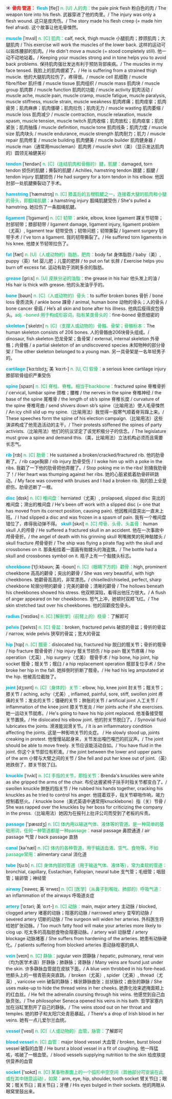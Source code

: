 ☀ <font color="red">**骨肉 管道：**</font>
<font color="sky blue">**flesh**</font> [fleʃ] 
<font color="#00b050">n. [U] 人的肉：</font>the pale pink flesh 粉白色的肉 / The weapon tore into his flesh. 武器穿进了他的肉里。/ The injury was only a flesh wound. 这只是皮肉伤。/ The story made his flesh creep (= made him feel afraid). 这个故事让他毛骨悚然。
                      
<font color="sky blue">**muscle**</font> [ˈmʌsl]
<font color="#00b050">n. [C] 肌肉：</font>calf, neck, thigh muscle 小腿肌肉；脖颈肌肉；大腿肌肉 / This exercise will work the muscles of the lower back. 这样的运动可以锻炼腰部的肌肉。/ He didn't move a muscle (= stood completely still). 他一动不动地站着。/ Keeping your muscles strong and in tone helps you to avoid back problems. 保持肌肉强壮发达有利于预防背部疾病。/ The muscles in my face tensed. 我脸上的肌肉绷紧了。/ He is suffering from a strained thigh muscle. 他的大腿肌肉拉伤了，疼得很。/ muscle cell 肌细胞 / muscle fibre/fiber 肌纤维 / muscle tissue 肌肉组织 / muscle mass 肌肉块 / muscle group 肌肉群 / muscle function 肌肉的功能 / muscle activity 肌肉活动 / muscle ache, muscle pain, muscle cramp, muscle fatigue, muscle paralysis, muscle stiffness, muscle strain, muscle weakness 肌肉疼痛；肌肉痉挛；肌肉疲劳；肌肉麻痹；肌肉僵硬；肌肉拉伤；肌肉无力 / muscle wasting 肌肉萎缩 / muscle loss 肌肉减少 / muscle contraction, muscle relaxation, muscle spasm, muscle tension, muscle twitch 肌肉收缩；肌肉放松；肌肉痉挛；肌肉紧张；肌肉抽搐 / muscle definition, muscle tone 肌肉线条；肌肉力度 / muscle size 肌肉块头 / muscle endurance, muscle strength 肌肉耐力；肌力 / muscle repair 肌肉修复 / muscle building 肌肉健美 / muscle builder 肌肉健身器 / muscle man（通常用muscleman）肌肉男 / muscle shirt（美）（显示发达肌肉的）圆领无袖健美衫
           
<font color="sky blue">**tendon**</font> [ˈtendən]
<font color="#00b050">n. [C]（连结肌肉和骨骼的）腱，肌腱：</font>damaged, torn tendon 损伤的肌腱；撕裂的肌腱 / Achilles, hamstring tendon 跟腱；腘腱 / tendon injury 肌腱损伤 / He had surgery for a torn tendon in his elbow. 他因肘部一处肌腱撕裂动了手术。

<font color="sky blue">**hamstring**</font> [ˈhæmstrɪŋ]
<font color="#00b050">n. [C] 膝盖后的五根肌腱之一，连接着大腿的肌肉和小腿的骨头，即腘绳肌腱：</font>a hamstring injury 腘绳肌腱受伤 / She's pulled a hamstring. 她拉伤了一条腘绳肌腱。
           
<font color="sky blue">**ligament**</font> [ˈlɪgəmənt]
<font color="#00b050">n. [C] 韧带：</font>ankle, elbow, knee ligament 踝关节韧带；肘部韧带；膝部韧带 / ligament damage, ligament injury, ligament problem（尤英）, ligament tear 韧带受伤；韧带问题；韧带撕裂 / ligament surgery 韧带手术 / I've torn a ligament. 我的韧带撕裂了。/ He suffered torn ligaments in his knee. 他膝关节韧带拉伤了。

<font color="sky blue">**fat**</font> [fæt] 
<font color="#00b050">n. [U]（人或动物的）脂肪，肥肉：</font>body fat 身体脂肪 / baby（美）, puppy（英）fat 婴儿肥；儿童的肥胖 / to put on fat 长胖 / Exercise helps you burn off excess fat. 运动有助于消耗多余的脂肪。
           
<font color="sky blue">**grease**</font> [gri:s]
<font color="#00b050">n. [U] 皮肤分泌的油脂：</font>the grease in his hair 他头发上的油 / His hair is thick with grease. 他的头发油乎乎的。

<font color="sky blue">**bone**</font> [bəʊn] 
<font color="#00b050">n. [C]（人或动物的）骨头：</font>to suffer broken bones 骨折 / bone loss 骨质流失 / ankle bone 踝骨 / animal, human bone 动物的骨头；人的骨头 / bone cancer 骨癌 / He’s all skin and bone after his illness. 他病后瘦得皮包骨头。<font color="#00b050">adj. -boned 用于构成形容词，指有某类骨头的：</font>fine-boned 骨质细密的
           
<font color="sky blue">**skeleton**</font> [ˈskelɪtn]
<font color="#00b050">n. [C]（支撑人或动物的）骨骼、骨架；骨骼标本：</font>The human skeleton consists of 206 bones. 人的骨骼由206块骨头组成。/ dinosaur, fish skeleton 恐龙骨架；鱼骨架 / external, internal skeleton 外骨骼；内骨骼 / a partial skeleton of an undiscovered species 未知物种的部分骨架 / The other skeleton belonged to a young man. 另一具骨架是一名年轻男子的。            

<font color="sky blue">**cartilage**</font> [ˈkɑ:tɪlɪdʒ; 美 ˈkɑ:rt-]
<font color="#00b050">n. [U, C] 软骨：</font>a serious knee cartilage injury 膝部软骨组织严重受伤          
           
<font color="sky blue">**spine**</font> [spaɪn]
<font color="#00b050">n. [C] 脊柱、脊椎。相当于backbone：</font>fractured spine 脊椎骨折 / cervical, lumbar spine 颈椎；腰椎 / the nerves in the spine 脊椎神经 / the base of the spine 尾椎骨 / the length of sb’s spine 脊椎长度 / curvature of the spine 脊椎弯曲 / send shivers down sb’s spine（比喻用法）使人毛骨悚然 / An icy chill slid up my spine.（比喻用法）我觉得一股寒气顺着脊背蹿上来。/ These speeches form the spine of his election campaign.（比喻用法）这些演讲构成了他竞选活动的主干。/ Their protests stiffened the spines of party activists.（比喻用法）他们的抗议坚定了该党积极分子的信念。/ The legislature must grow a spine and demand this.（美，比喻用法）立法机构必须而且需要长志气。
    
<font color="sky blue">**rib**</font> [rɪb]
<font color="#00b050">n. [C] 肋骨：</font>He sustained a broken/cracked/fractured rib. 他的肋骨断了。/ rib cage胸廓 / rib injury 肋骨受伤 / I woke him up with a poke in the ribs. 我戳了一下他的肋骨把他弄醒了。/ Stop poking me in the ribs! 别捅我肋骨了！/ Her heart was thumping against her ribs. 她的心脏紧抵着肋骨砰砰跳动。/ My face was covered with bruises and I had a broken rib. 我的脸上全是瘀伤，肋骨还断了一根。

<font color="sky blue">**disc**</font> [dɪsk]
<font color="#00b050">n. [C] 椎间盘：</font>herniated（尤美）, prolapsed, slipped disc 突出的椎间盘；滑出的椎间盘 / He's been off work with a slipped disc (= one that has moved from its correct position, causing pain). 他因椎间盘突出一直未上班。/ I had slipped a disc and was frozen in a spasm of pain. 我有一个椎间盘错位了，疼得我动弹不得。
<font color="sky blue">**skull**</font> [skʌl]
<font color="#00b050">n. [C] 颅骨、头骨、头盖骨：</font>human skull 人的颅骨 / He suffered a fractured skull in an accident. 他在一次事故中颅骨骨折。/ the angel of death with his grinning skull 咧嘴微笑的死神骷髅头 / skull fracture 颅骨骨折 / The ship was flying a pirate flag with the skull and crossbones on it. 那条船挂着一面画有骷髅头的海盗旗。/ The bottle had a skull and crossbones symbol on it. 瓶子上有一个骷髅头标志。
      
<font color="sky blue">**cheekbone**</font> [ˈtʃi:kbəʊn; 美 -boʊn]
<font color="#00b050">n. [C]（眼睛下方的）颧骨：</font>high, prominent cheekbone 高高的颧骨；突出的颧骨 / She was very beautiful, with high cheekbones. 她颧骨高高的，非常漂亮。/ chiselled/chiseled, perfect, sharp cheekbone 轮廓分明的颧骨；完美的颧骨；清晰的颧骨 / The hollows beneath his cheekbones showed his stress. 他双颊深陷，看得出他压力很大。/ A flush of anger appeared on her cheekbones. 怒气上冲，她顿时双颊飞红。/ The skin stretched taut over his cheekbones. 他的双颧皮包骨头。

<font color="sky blue">**radius**</font> [ˈreɪdiəs]
<font color="#00b050">n. [C] [解剖学]（前臂上的）桡骨：</font>了解即可                      

<font color="sky blue">**pelvis**</font> [ˈpelvɪs]
<font color="#00b050">n. [C] 骨盆：</font>broken, fractured pelvis 破损的骨盆；骨折的骨盆 / narrow, wide pelvis 狭窄的骨盆；宽大的骨盆

<font color="sky blue">**hip**</font> [hɪp]
<font color="#00b050">n. [C] 髋骨：</font>dislocated hip, fractured hip 脱臼的髋关节；骨折的髋骨 / hip fracture 髋骨骨折 / hip injury 髋关节损伤 / hip pain 髋关节疼痛 / hip operation（尤英）, hip surgery（尤美） 髋骨手术 / hip bone, hip joint, hip socket 髋骨；髋关节；髋臼 / a hip replacement operation 髋部复位手术 / She broke her hip in the fall. 她摔倒时折断了髋骨。/ He had his leg amputated at the hip. 他被高位截肢了。
           
<font color="sky blue">**joint**</font> [dʒɔɪnt]
<font color="#00b050">n. [C]（身体的）关节：</font>elbow, hip, knee joint 肘关节；髋关节；膝关节 / aching, achy（尤美）, inflamed, painful, sore, stiff, swollen joint 疼痛的关节；发炎的关节；僵硬的关节；肿胀的关节 / artificial joint 人工关节 / inflammation of the knee joint 膝关节发炎 / Her joints ache if she exercises. 她一运动关节就疼。/ He's going to have his hip joint replaced. 他准备接受髋关节置换。/ He dislocated his elbow joint. 他的肘关节脱臼了。/ Synovial fluid lubricates the joints. 滑液能润滑关节。/ It is an inflammatory condition affecting the joints. 这是一种影响关节的炎症。 / He slowly stood up, joints creaking in protest. 他慢慢站起身来，关节发出嘎巴嘎巴的抗议声。/ The joint should be able to move freely. 关节应该能活动自如。/ You have fluid in the joint. 你这个关节部位有积液。/ the joint between the lower and upper parts of the arm 小臂与大臂之间的关节 / She fell and put her knee out of joint.（英）她跌倒了，膝关节脱了臼。
    
<font color="sky blue">**knuckle**</font> [ˈnʌkl]
<font color="#00b050">n. [C] 手指的关节，即指关节：</font>Brenda's knuckles were white as she gripped the arms of the chair. 布伦达握紧椅子扶手时指关节都变白了。/ swollen knuckle 肿胀的指关节 / He rubbed his hands together, cracking his knuckles as he tried to control his anger. 他搓着双手，指关节噼啪作响，竭力控制着怒火。/ knuckle bone（美式英语中通常用knucklebone）指（关）节骨 / She was rapped over the knuckles by her boss for criticizing the company in the press.（比喻用法）她因为在报刊上批评公司而受到了老板的斥责。

<font color="sky blue">**passage**</font> ['pæsɪdӡ] 
<font color="#00b050">n. [C] 体内用以输送气体、液体等的管道。是一种简单的基础用词，任何一种管道都是一种passage：</font>nasal passage 鼻腔通道 / air passage 气管 / back passage 直肠

<font color="sky blue">**canal**</font> [kə'næl] 
<font color="#00b050">n. [C] 体内的各种管道，用于输送血液、空气、食物等。不如passage常用：</font>alimentary canal 消化道

<font color="sky blue">**tube**</font> [tju:b] 
<font color="#00b050">n. [C] 身体内部的管道（用于输送气体、液体等），常为柔软的管道：</font>bronchial, capillary, Eustachian, Fallopian, neural tube 支气管；毛细管；咽鼓管；输卵管；神经管
           
<font color="sky blue">**airway**</font> [ˈeəweɪ; 美 ˈerweɪ]
<font color="#00b050">n. [C] [医学]（从鼻子到喉咙、肺部的）呼吸气道：</font>an inflammation of the airways 呼吸道炎症
           
<font color="sky blue">**artery**</font> [ˈɑ:təri; 美 ˈɑ:rt-]
<font color="#00b050">n. [C] 动脉：</font>main, major artery 主动脉 / blocked, clogged artery 堵塞的动脉；阻塞的动脉 / narrowed artery 变窄的动脉 / severed artery 切断的动脉 / The surgeon will widen her arteries. 外科医生将给她扩张动脉。/ Too much fatty food will make your arteries more likely to clog up. 吃太多的高脂肪食物会阻塞动脉。/ artery wall 动脉壁 / artery blockage 动脉堵塞 / She suffers from hardening of the arteries. 她患有动脉硬化。/ patients suffering from blocked arteries 患动脉栓塞的病人
       
<font color="sky blue">**vein**</font> [veɪn]
<font color="#00b050">n. [C] 静脉：</font>jugular vein 颈静脉 / hepatic, pulmonary, renal vein（均为医学术语）肝静脉；肺静脉；肾静脉 / Many veins are found just under the skin. 许多静脉血管就在皮肤下面。/ A blue vein throbbed in his fore-head.他额头上的一根青筋突突直跳。/ broken（尤英）, spider（尤美）, thread（尤英）, varicose vein 破裂的静脉；蛛状静脉曲张；丝状脉纹；曲张的静脉 / She uses make-up to hide the thread veins in her cheeks. 她靠化妆来遮掩面颊上的红血丝。/ He felt the adrenalin coursing through his veins. 他感觉到自己血脉贲张。/ The philosopher Seneca opened his veins in his bath. 哲学家塞内加在浴缸里割开了自己的静脉。/ The veins stood out on her throat and temples. 她的脖子和太阳穴处青筋暴起。/ There's a drop of Irish blood in her veins. 她有一点儿爱尔兰血统。

<font color="sky blue">**vessel**</font> [ˈvesl]
<font color="#00b050">n. [C]（人或动物的）血管，脉管：</font>了解即可

<font color="sky blue">**blood vessel**</font>
<font color="#00b050">n. [C] 血管：</font>major blood vessel 大血管 / broken, burst blood vessel 破裂的血管 / He burst a blood vessel in a fit of coughing. 他一阵猛咳，咳破了一根血管。/ blood vessels supplying nutrition to the skin 给皮肤提供营养的血管

<font color="sky blue">**socket**</font> ['sɒkɪt] 
<font color="#00b050">n. [C] 某事物表面上的一个弧形中空空间（其他部分可安装在此或在其中随意运动），如窝：</font>arm, eye, hip, shoulder, tooth socket 臂关节臼；眼窝；髋关节臼；肩关节臼；牙槽 / His eyes bulged in their sockets. 他的两眼从眼窝里鼓出来。


